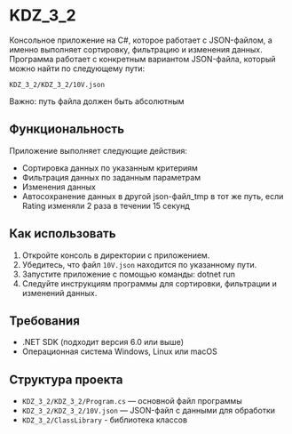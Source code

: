 # KDZ_3_2

Консольное приложение на C#, которое работает с JSON-файлом, а именно выполняет сортировку, фильтрацию и изменения данных. Программа работает с конкретным вариантом JSON-файла, который можно найти по следующему пути:

`KDZ_3_2/KDZ_3_2/10V.json`

Важно: путь файла должен быть абсолютным

## Функциональность

Приложение выполняет следующие действия:
- Сортировка данных по указанным критериям
- Фильтрация данных по заданным параметрам
- Изменения данных
- Автосохранение данных в другой json-файл_tmp в тот же путь, если Rating изменяли 2 раза в течении 15 секунд

## Как использовать

1. Откройте консоль в директории с приложением.
2. Убедитесь, что файл `10V.json` находится по указанному пути.
3. Запустите приложение с помощью команды: dotnet run
4. Следуйте инструкциям программы для сортировки, фильтрации и изменений данных.

## Требования

- .NET SDK (подходит версия 6.0 или выше)
- Операционная система Windows, Linux или macOS

## Структура проекта

- `KDZ_3_2/KDZ_3_2/Program.cs` — основной файл программы
- `KDZ_3_2/KDZ_3_2/10V.json` — JSON-файл с данными для обработки
- `KDZ_3_2/ClassLibrary` - библиотека классов
